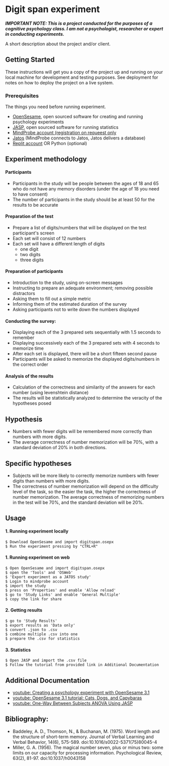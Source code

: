 # Digit span experiment
***IMPORTANT NOTE: This is a project conducted for the purposes of a cognitive psychology class. I am not a psychologist, researcher or expert in conducting experiments.***

A short description about the project and/or client.


## Getting Started

These instructions will get you a copy of the project up and running on your local machine for development and testing purposes. See deployment for notes on how to deploy the project on a live system.

### Prerequisites

The things you need before running experiment.

* [OpenSesame](https://osdoc.cogsci.nl/), open sourced software for creating and running psychology experiments
* [JASP](https://jasp-stats.org/), open sourced software for running statistics
* [MindProbe account (registration on requeest only](https://mindprobe.eu/) 
* [Jatos](https://www.jatos.org) (MindProbe connects to Jatos, Jatos delivers a database)
* [Replit account](https://replit.com/) OR Python (optional)

## Experiment methodology
#### Participants
* Participants in the study will be people between the ages of 18 and 65 who do not have any memory disorders (under the age of 18 you need to have consent)
* The number of participants in the study should be at least 50 for the results to be accurate

#### Preparation of the test
- Prepare a list of digits/numbers that will be displayed on the test participant's screen
- Each set will consist of 12 numbers
- Each set will have a different length of digits
  - one digit
  - two digits
  - three digits


#### Preparation of participants
- Introduction to the study, using on-screen messages
- Instructing to prepare an adequate environment; removing possible distractors
- Asking them to fill out a simple metric
- Informing them of the estimated duration of the survey
- Asking participants not to write down the numbers displayed


#### Conducting the survey:
- Displaying each of the 3 prepared sets sequentially with 1.5 seconds to remember
- Displaying successively each of the 3 prepared sets with 4 seconds to memorize time
- After each set is displayed, there will be a short fifteen second pause
- Participants will be asked to memorize the displayed digits/numbers in the correct order

#### Analysis of the results
- Calculation of the correctness and similarity of the answers for each number (using levenshtein distance)
- The results will be statistically analyzed to determine the veracity of the hypotheses posed


## Hypothesis
- Numbers with fewer digits will be remembered more correctly than numbers with more digits.
- The average correctness of number memorization will be 70%, with a standard deviation of 20% in both directions.
<!-- The number display time (1.5 s or 4 s) will not have a significant effect on the correctness of number memorization.
 -->

## Specific hypotheses
- Subjects will be more likely to correctly memorize numbers with fewer digits than numbers with more digits.
- The correctness of number memorization will depend on the difficulty level of the task, so the easier the task, the higher the correctness of number memorization. The average correctness of memorizing numbers in the test will be 70%, and the standard deviation will be 20%.
<!-- - There will be no significant difference in the correctness of number memorization depending on the time of the number display, 1.5 s or 4 s, because the accuracy of the working memory time of numbers will not be affected by such short intervals. -->

## Usage

#### 1. Running experiment locally 
```
$ Download OpenSesame and import digitspan.osepx
$ Run the experiment pressing by "CTRL+R"
```

#### 1. Running experiment on web
```
$ Open OpenSesame and import digitspan.osepx 
$ open the 'Tools' and 'OSWeb'
$ 'Export experiment as a JATOS study'
$ Login to mindprobe account
$ import the study 
$ press on 'Properties' and enable 'Allow reload'
$ go to 'Study Links' and enable 'General Multiple'
$ copy the link for share
```

#### 2. Getting results
```
$ go to 'Study Results'
$ export results as 'Data only'
$ convert .json to .csv
$ combine multiple .csv into one
$ prepare the .csv for statistics
```

#### 3. Statistics
```
$ Open JASP and import the .csv file
$ Follow the tutorial from provided link in Additional Documentation
```


## Additional Documentation

* [youtube: Creating a psychology experiment with OpenSesame 3.1](https://www.youtube.com/watch?v=FCXcnAv9aMA&t)
* [youtube: OpenSesame 3.1 tutorial: Cats, Dogs, and Capybaras](https://www.youtube.com/watch?v=ICa0vPoYrYw&t=)
* [youtube: One-Way Between Subjects ANOVA Using JASP](https://www.youtube.com/watch?v=2jY1eM6BKIw)

## Bibliography: 
- Baddeley, A. D., Thomson, N., & Buchanan, M. (1975). Word length and the structure of short-term memory. Journal of Verbal Learning and Verbal Behavior, 14(6), 575-589. doi:10.1016/s0022-5371(75)80045-4 
- Miller, G. A. (1956). The magical number seven, plus or minus two: some limits on our capacity for processing information. Psychological Review, 63(2), 81-97. doi:10.1037/h0043158  


